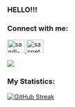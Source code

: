 ### HELLO!!!

### Connect with me:

<p>
  <a href="https://www.linkedin.com/in/sandi-yusuf-24941a21a/" target="blank">
    <img src="https://raw.githubusercontent.com/rahuldkjain/github-profile-readme-generator/master/src/images/icons/Social/linked-in-alt.svg" alt="sandi-yusuf-24941a21a" height="30" width="40" />
  </a>
  <a href="https://instagram.com/sanpetod" target="blank">
    <img src="https://raw.githubusercontent.com/rahuldkjain/github-profile-readme-generator/master/src/images/icons/Social/instagram.svg" alt="sanpetod" height="30" width="40" />
    </a>
</p>

![](https://visitor-badge.glitch.me/badge?page_id=snder12.snder12)

### My Statistics:

<!-- ![](https://github-readme-stats-eight-theta.vercel.app/api?username=snder12&show_icons=true&theme=algolia&include_all_commits=true&count_private=true) -->

<!-- ![](https://github-readme-stats.vercel.app/api/top-langs?username=snder12&show_icons=true&locale=en&layout=compact) -->

[![GitHub Streak](https://streak-stats.demolab.com/?user=snder12)](https://git.io/streak-stats)
